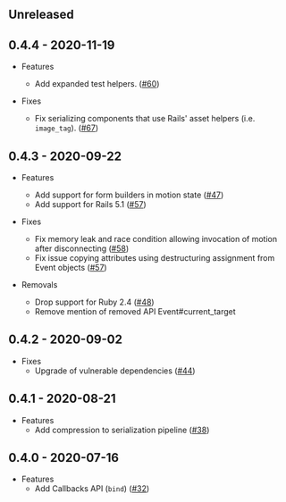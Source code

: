 ## Unreleased

## 0.4.4 - 2020-11-19

* Features
  * Add expanded test helpers. ([#60](https://github.com/unabridged/motion/pull/60))

* Fixes
  * Fix serializing components that use Rails' asset helpers (i.e. `image_tag`). ([#67](https://github.com/unabridged/motion/pull/67))

## 0.4.3 - 2020-09-22

* Features
  * Add support for form builders in motion state ([#47](https://github.com/unabridged/motion/pull/47))
  * Add support for Rails 5.1 ([#57](https://github.com/unabridged/motion/pull/57))

* Fixes
  * Fix memory leak and race condition allowing invocation of motion after disconnecting ([#58](https://github.com/unabridged/motion/pull/58))
  * Fix issue copying attributes using destructuring assignment from Event objects ([#57](https://github.com/unabridged/motion/pull/57))

* Removals
  * Drop support for Ruby 2.4 ([#48](https://github.com/unabridged/motion/pull/48))
  * Remove mention of removed API Event#current_target

## 0.4.2 - 2020-09-02

* Fixes
  * Upgrade of vulnerable dependencies ([#44](https://github.com/unabridged/motion/pull/44))

## 0.4.1 - 2020-08-21

* Features
  * Add compression to serialization pipeline ([#38](https://github.com/unabridged/motion/pull/38))

## 0.4.0 - 2020-07-16

* Features
  * Add Callbacks API (`bind`) ([#32](https://github.com/unabridged/motion/pull/32))
